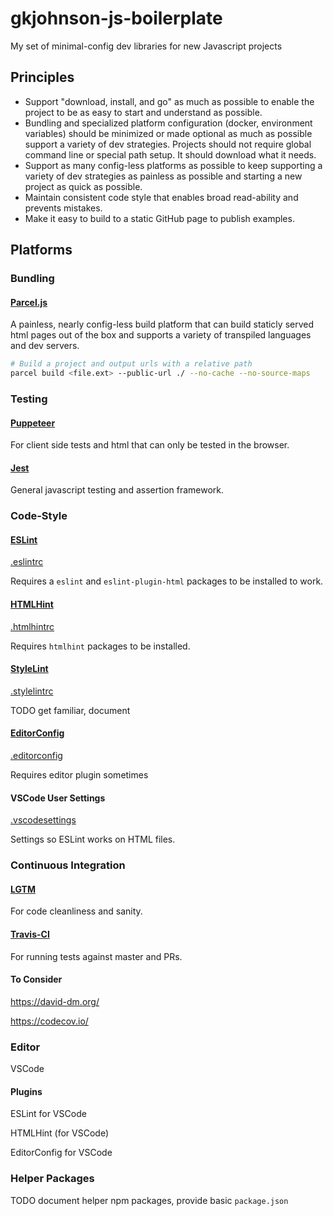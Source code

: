 # gkjohnson-js-boilerplate
My set of minimal-config dev libraries for new Javascript projects

## Principles
- Support "download, install, and go" as much as possible to enable the project to be as easy to start and understand as possible.
- Bundling and specialized platform configuration (docker, environment variables) should be minimized or made optional as much as possible support a variety of dev strategies. Projects should not require global command line or special path setup. It should download what it needs.
- Support as many config-less platforms as possible to keep supporting a variety of dev strategies as painless as possible and starting a new project as quick as possible.
- Maintain consistent code style that enables broad read-ability and prevents mistakes.
- Make it easy to build to a static GitHub page to publish examples.

## Platforms

### Bundling

#### [Parcel.js](https://parceljs.org/)

A painless, nearly config-less build platform that can build staticly served html pages out of the box and supports a variety of transpiled languages and dev servers.

```sh
# Build a project and output urls with a relative path
parcel build <file.ext> --public-url ./ --no-cache --no-source-maps
```

### Testing

#### [Puppeteer](https://github.com/GoogleChrome/puppeteer)

For client side tests and html that can only be tested in the browser.

#### [Jest](https://jestjs.io/)

General javascript testing and assertion framework.

### Code-Style

#### [ESLint](https://eslint.org/)

[.eslintrc](.eslintrc)

Requires a `eslint` and `eslint-plugin-html` packages to be installed to work.

#### [HTMLHint](https://github.com/yaniswang/HTMLHint)

[.htmlhintrc](.htmlhintrc)

Requires `htmlhint` packages to be installed.

#### [StyleLint](https://stylelint.io/)

[.stylelintrc](.stylelintrc)

TODO get familiar, document

#### [EditorConfig](https://editorconfig.org/)

[.editorconfig](.editorconfig)

Requires editor plugin sometimes

#### VSCode User Settings

[.vscodesettings](.vscodesettings)

Settings so ESLint works on HTML files.

### Continuous Integration

#### [LGTM](https://lgtm.com)

For code cleanliness and sanity.

#### [Travis-CI](https://travis-ci.org/)

For running tests against master and PRs.

#### To Consider

https://david-dm.org/

https://codecov.io/

### Editor

VSCode

#### Plugins

ESLint for VSCode

HTMLHint (for VSCode)

EditorConfig for VSCode

### Helper Packages

TODO document helper npm packages, provide basic `package.json`
